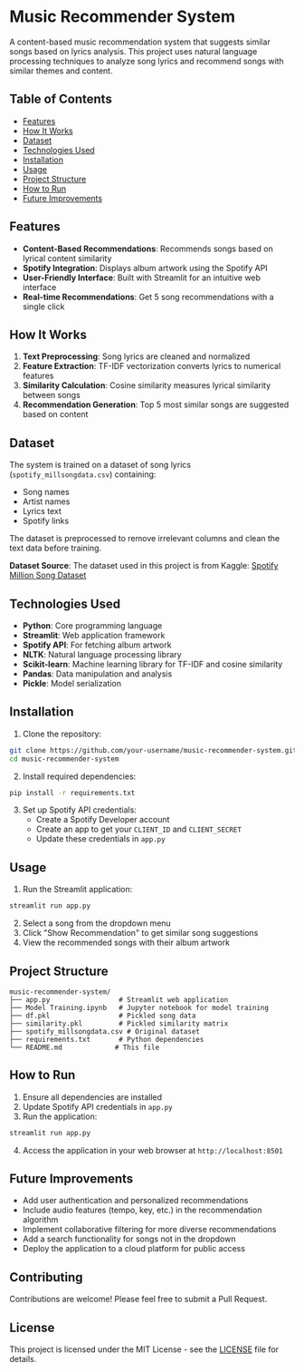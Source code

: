 # Music Recommender System

A content-based music recommendation system that suggests similar songs based on lyrics analysis. This project uses natural language processing techniques to analyze song lyrics and recommend songs with similar themes and content.

## Table of Contents
- [Features](#features)
- [How It Works](#how-it-works)
- [Dataset](#dataset)
- [Technologies Used](#technologies-used)
- [Installation](#installation)
- [Usage](#usage)
- [Project Structure](#project-structure)
- [How to Run](#how-to-run)
- [Future Improvements](#future-improvements)

## Features

- **Content-Based Recommendations**: Recommends songs based on lyrical content similarity
- **Spotify Integration**: Displays album artwork using the Spotify API
- **User-Friendly Interface**: Built with Streamlit for an intuitive web interface
- **Real-time Recommendations**: Get 5 song recommendations with a single click

## How It Works

1. **Text Preprocessing**: Song lyrics are cleaned and normalized
2. **Feature Extraction**: TF-IDF vectorization converts lyrics to numerical features
3. **Similarity Calculation**: Cosine similarity measures lyrical similarity between songs
4. **Recommendation Generation**: Top 5 most similar songs are suggested based on content

## Dataset

The system is trained on a dataset of song lyrics (`spotify_millsongdata.csv`) containing:
- Song names
- Artist names
- Lyrics text
- Spotify links

The dataset is preprocessed to remove irrelevant columns and clean the text data before training.

**Dataset Source**: The dataset used in this project is from Kaggle: [Spotify Million Song Dataset](https://www.kaggle.com/datasets/notshrirang/spotify-million-song-dataset)

## Technologies Used

- **Python**: Core programming language
- **Streamlit**: Web application framework
- **Spotify API**: For fetching album artwork
- **NLTK**: Natural language processing library
- **Scikit-learn**: Machine learning library for TF-IDF and cosine similarity
- **Pandas**: Data manipulation and analysis
- **Pickle**: Model serialization

## Installation

1. Clone the repository:
```bash
git clone https://github.com/your-username/music-recommender-system.git
cd music-recommender-system
```

2. Install required dependencies:
```bash
pip install -r requirements.txt
```

3. Set up Spotify API credentials:
   - Create a Spotify Developer account
   - Create an app to get your `CLIENT_ID` and `CLIENT_SECRET`
   - Update these credentials in `app.py`

## Usage

1. Run the Streamlit application:
```bash
streamlit run app.py
```

2. Select a song from the dropdown menu
3. Click "Show Recommendation" to get similar song suggestions
4. View the recommended songs with their album artwork

## Project Structure

```
music-recommender-system/
├── app.py                 # Streamlit web application
├── Model Training.ipynb   # Jupyter notebook for model training
├── df.pkl                 # Pickled song data
├── similarity.pkl         # Pickled similarity matrix
├── spotify_millsongdata.csv # Original dataset
├── requirements.txt       # Python dependencies
└── README.md             # This file
```

## How to Run

1. Ensure all dependencies are installed
2. Update Spotify API credentials in `app.py`
3. Run the application:
```bash
streamlit run app.py
```
4. Access the application in your web browser at `http://localhost:8501`

## Future Improvements

- Add user authentication and personalized recommendations
- Include audio features (tempo, key, etc.) in the recommendation algorithm
- Implement collaborative filtering for more diverse recommendations
- Add a search functionality for songs not in the dropdown
- Deploy the application to a cloud platform for public access

## Contributing

Contributions are welcome! Please feel free to submit a Pull Request.

## License

This project is licensed under the MIT License - see the [LICENSE](LICENSE) file for details.
